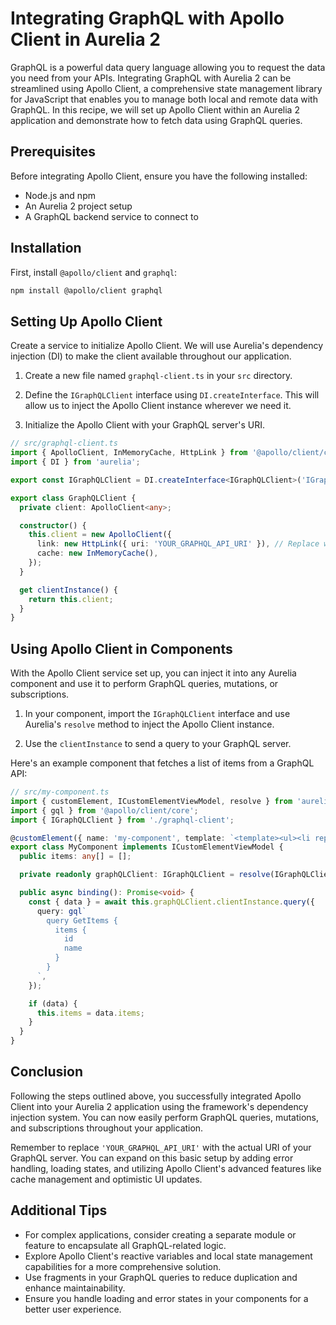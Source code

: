 # Integrating GraphQL with Apollo Client in Aurelia 2

GraphQL is a powerful data query language allowing you to request the data you need from your APIs. Integrating GraphQL with Aurelia 2 can be streamlined using Apollo Client, a comprehensive state management library for JavaScript that enables you to manage both local and remote data with GraphQL. In this recipe, we will set up Apollo Client within an Aurelia 2 application and demonstrate how to fetch data using GraphQL queries.

## Prerequisites
Before integrating Apollo Client, ensure you have the following installed:
- Node.js and npm
- An Aurelia 2 project setup
- A GraphQL backend service to connect to

## Installation
First, install `@apollo/client` and `graphql`:

```bash
npm install @apollo/client graphql
```

## Setting Up Apollo Client
Create a service to initialize Apollo Client. We will use Aurelia's dependency injection (DI) to make the client available throughout our application.

1. Create a new file named `graphql-client.ts` in your `src` directory.

2. Define the `IGraphQLClient` interface using `DI.createInterface`. This will allow us to inject the Apollo Client instance wherever we need it.

3. Initialize the Apollo Client with your GraphQL server's URI.

```typescript
// src/graphql-client.ts
import { ApolloClient, InMemoryCache, HttpLink } from '@apollo/client/core';
import { DI } from 'aurelia';

export const IGraphQLClient = DI.createInterface<IGraphQLClient>('IGraphQLClient', x => x.singleton(GraphQLClient));

export class GraphQLClient {
  private client: ApolloClient<any>;

  constructor() {
    this.client = new ApolloClient({
      link: new HttpLink({ uri: 'YOUR_GRAPHQL_API_URI' }), // Replace with your GraphQL API URI
      cache: new InMemoryCache(),
    });
  }

  get clientInstance() {
    return this.client;
  }
}
```

## Using Apollo Client in Components
With the Apollo Client service set up, you can inject it into any Aurelia component and use it to perform GraphQL queries, mutations, or subscriptions.

1. In your component, import the `IGraphQLClient` interface and use Aurelia's `resolve` method to inject the Apollo Client instance.

2. Use the `clientInstance` to send a query to your GraphQL server.

Here's an example component that fetches a list of items from a GraphQL API:

```typescript
// src/my-component.ts
import { customElement, ICustomElementViewModel, resolve } from 'aurelia';
import { gql } from '@apollo/client/core';
import { IGraphQLClient } from './graphql-client';

@customElement({ name: 'my-component', template: `<template><ul><li repeat.for="item of items">${item.name}</li></ul></template>` })
export class MyComponent implements ICustomElementViewModel {
  public items: any[] = [];

  private readonly graphQLClient: IGraphQLClient = resolve(IGraphQLClient);

  public async binding(): Promise<void> {
    const { data } = await this.graphQLClient.clientInstance.query({
      query: gql`
        query GetItems {
          items {
            id
            name
          }
        }
      `,
    });

    if (data) {
      this.items = data.items;
    }
  }
}
```

## Conclusion
Following the steps outlined above, you successfully integrated Apollo Client into your Aurelia 2 application using the framework's dependency injection system. You can now easily perform GraphQL queries, mutations, and subscriptions throughout your application.

Remember to replace `'YOUR_GRAPHQL_API_URI'` with the actual URI of your GraphQL server. You can expand on this basic setup by adding error handling, loading states, and utilizing Apollo Client's advanced features like cache management and optimistic UI updates.

## Additional Tips
- For complex applications, consider creating a separate module or feature to encapsulate all GraphQL-related logic.
- Explore Apollo Client's reactive variables and local state management capabilities for a more comprehensive solution.
- Use fragments in your GraphQL queries to reduce duplication and enhance maintainability.
- Ensure you handle loading and error states in your components for a better user experience.
